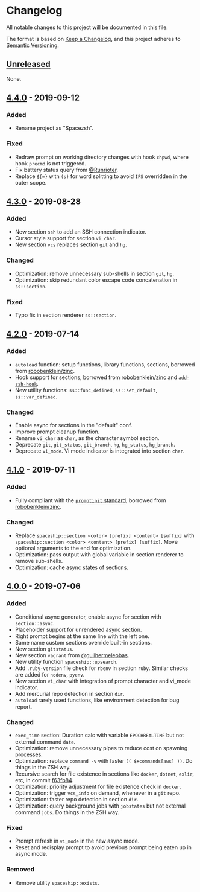 # Changelog
All notable changes to this project will be documented in this file.

The format is based on [Keep a Changelog](https://keepachangelog.com/en/1.0.0/),
and this project adheres to [Semantic Versioning](https://semver.org/spec/v2.0.0.html).

## [Unreleased]
None.

## [4.4.0] - 2019-09-12
### Added
- Rename project as "Spacezsh".

### Fixed
- Redraw prompt on working directory changes with hook `chpwd`, where hook `precmd` is not triggered.
- Fix battery status query from [@Runrioter](https://github.com/denysdovhan/spaceship-prompt/pull/640).
- Replace `${=}` with `(s)` for word splitting to avoid `IFS` overridden in the outer scope.

## [4.3.0] - 2019-08-28
### Added
- New section `ssh` to add an SSH connection indicator.
- Cursor style support for section `vi_char`.
- New section `vcs` replaces section `git` and `hg`.

### Changed
- Optimization: remove unnecessary sub-shells in section `git`, `hg`.
- Optimization: skip redundant color escape code concatenation in `ss::section`.

### Fixed
- Typo fix in section renderer `ss::section`.

## [4.2.0] - 2019-07-14
### Added
- `autoload` function: setup functions, library functions, sections, borrowed from [robobenklein/zinc](https://github.com/robobenklein/zinc).
- Hook support for sections, borrowed from [robobenklein/zinc](https://github.com/robobenklein/zinc) and [`add-zsh-hook`](https://github.com/zsh-users/zsh/blob/master/Functions/Misc/add-zsh-hook).
- New utility functions: `ss::func_defined`, `ss::set_default`, `ss::var_defined`.

### Changed
- Enable async for sections in the "default" conf.
- Improve prompt cleanup function.
- Rename `vi_char` as `char`, as the character symbol section.
- Deprecate `git`, `git_status`, `git_branch`, `hg`, `hg_status`, `hg_branch`.
- Deprecate `vi_mode`. Vi mode indicator is integrated into section `char`.

## [4.1.0] - 2019-07-11
### Added
- Fully compliant with the [`promptinit` standard](https://github.com/zsh-users/zsh/blob/master/Functions/Prompts/promptinit), borrowed from [robobenklein/zinc](https://github.com/robobenklein/zinc).

### Changed
- Replace `spaceship::section <color> [prefix] <content> [suffix]` with `spaceship::section <color> <content> [prefix] [suffix]`. Move optional arguments to the end for optimization.
- Optimization: pass output with global variable in section renderer to remove sub-shells.
- Optimization: cache async states of sections.

## [4.0.0] - 2019-07-06
### Added
- Conditional async generator, enable async for section with `section::async`.
- Placeholder support for unrendered async section.
- Right prompt begins at the same line with the left one.
- Same name custom sections override built-in sections.
- New section `gitstatus`.
- New section `vagrant` from [@guilhermeleobas](https://github.com/denysdovhan/spaceship-prompt/pull/376).
- New utility function `spaceship::upsearch`.
- Add `.ruby-version` file check for `rbenv` in section `ruby`. Similar checks are added for `nodenv`, `pyenv`.
- New section `vi_char` with integration of prompt character and vi_mode indicator.
- Add mercurial repo detection in section `dir`.
- `autoload` rarely used functions, like environment detection for bug report.

### Changed
- `exec_time` section: Duration calc with variable `EPOCHREALTIME` but not external command `date`.
- Optimization: remove unnecessary pipes to reduce cost on spawning processes.
- Optimization: replace `command -v` with faster `(( $+commands[aws] ))`. Do things in the ZSH way.
- Recursive search for file existence in sections like `docker`, `dotnet`, `exlir`, etc, in commit [f63fb84](https://github.com/laggardkernel/spacezsh-prompt/commit/f63fb8449b6b3b3706f086ba6ab584b679dce247).
- Optimization: priority adjustment for file existence check in `docker`.
- Optimization: trigger `vcs_info` on demand, whenever in a `git` repo.
- Optimization: faster repo detection in section `dir`.
- Optimization: query background jobs with `jobstates` but not external command `jobs`. Do things in the ZSH way.

### Fixed
- Prompt refresh in `vi_mode` in the new async mode.
- Reset and redisplay prompt to avoid previous prompt being eaten up in async mode.

### Removed
- Remove utility `spaceship::exists`.

[Unreleased]: https://github.com/laggardkernel/spacezsh-prompt/compare/HEAD...v4.4.0
[4.4.0]: https://github.com/laggardkernel/spacezsh-prompt/compare/v4.4.0...v4.3.0
[4.3.0]: https://github.com/laggardkernel/spacezsh-prompt/compare/v4.3.0...v4.2.0
[4.2.0]: https://github.com/laggardkernel/spacezsh-prompt/compare/v4.2.0...v4.1.0
[4.1.0]: https://github.com/laggardkernel/spacezsh-prompt/compare/v4.1.0...v4.0.0
[4.0.0]: https://github.com/laggardkernel/spacezsh-prompt/compare/8ccc6fb...v4.0.0